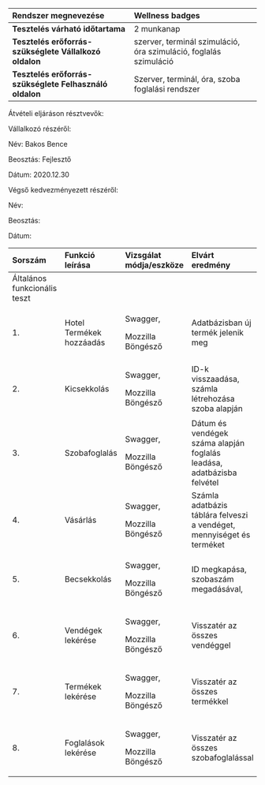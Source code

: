 ﻿|**Rendszer megnevezése**|Wellness badges|
| :- | :- |
|**Tesztelés várható időtartama**|2 munkanap|
|**Tesztelés erőforrás-szükséglete Vállalkozó oldalon**|szerver, terminál szimuláció, óra szimuláció, foglalás szimuláció|
|**Tesztelés erőforrás-szükséglete Felhasználó oldalon**|Szerver, terminál, óra, szoba foglalási rendszer|

Átvételi eljáráson résztvevők:

Vállalkozó részéről:

Név: Bakos Bence

Beosztás: Fejlesztő

Dátum: 2020.12.30

Végső kedvezményezett részéről:

Név:

Beosztás:

Dátum:


|**Sorszám**|**Funkció leírása**|**Vizsgálat módja/eszköze**|**Elvárt eredmény**|**Aktuális eredmény**|**Megfelelősség státusza**|
| :- | :- | :- | :- | :- | :- |
|Általános funkcionális teszt|
|1.|Hotel Termékek hozzáadás|<p>Swagger,</p><p>Mozzilla Böngésző</p>|<p>Adatbázisban új termék jelenik meg</p><p></p>|<p>Adatbázisban új termék jelenik meg</p><p></p>|Megfelelő|
|2.|Kicsekkolás|<p>Swagger,</p><p>Mozzilla Böngésző</p>|ID-k visszaadása, számla létrehozása szoba alapján|ID-k visszaadása, számla létrehozása szoba alapján|Megfelelő|
|3.|Szobafoglalás|<p>Swagger,</p><p>Mozzilla Böngésző</p>|Dátum és vendégek száma alapján foglalás leadása, adatbázisba felvétel|Dátum és vendégek száma alapján foglalás leadása, adatbázisba felvétel|Megfelelő|
|4.|Vásárlás|<p>Swagger,</p><p>Mozzilla Böngésző</p>|Számla adatbázis táblára felveszi a vendéget, mennyiséget és terméket|Számla adatbázis táblára felveszi a vendéget, mennyiséget és terméket|Megfelelő|
|5.|Becsekkolás|<p>Swagger,</p><p>Mozzilla Böngésző</p>|ID megkapása, szobaszám megadásával,|ID megkapása, szobaszám megadásával,|Megfelelő|
|6.|Vendégek lekérése|<p>Swagger,</p><p>Mozzilla Böngésző</p>|Visszatér az összes vendéggel|Visszatér az összes vendéggel|Megfelelő|
|7.|Termékek lekérése|<p>Swagger,</p><p>Mozzilla Böngésző</p>|Visszatér az összes termékkel|Visszatér az összes termékkel|Megfelelő|
|8.|Foglalások lekérése|<p>Swagger,</p><p>Mozzilla Böngésző</p>|Visszatér az összes szobafoglalással|Visszatér az összes szobafoglalással|Megfelelő|


